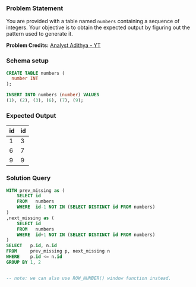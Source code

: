 ### Problem Statement

You are provided with a table named `numbers` containing a sequence of integers. Your objective is to obtain the expected output by figuring out the pattern used to generate it.

**Problem Credits:** [Analyst Adithya - YT](https://www.youtube.com/watch?v=I9Exs_4_VPw&list=PLRRWaBOk3DqeEUGvOEfYcHgxa1gS7KxPQ&index=2)

### Schema setup

```sql
CREATE TABLE numbers (
  number INT
);

INSERT INTO numbers (number) VALUES
(1), (2), (3), (6), (7), (9);
```

### Expected Output

id | id | 
--|--|
1 | 3 |
6 | 7 |
9 | 9 |

### Solution Query

```sql
WITH prev_missing as (
    SELECT id
    FROM   numbers 
    WHERE  id-1 NOT IN (SELECT DISTINCT id FROM numbers)
)
,next_missing as (
    SELECT id
    FROM   numbers 
    WHERE  id+1 NOT IN (SELECT DISTINCT id FROM numbers)
)
SELECT   p.id, n.id
FROM     prev_missing p, next_missing n 
WHERE    p.id <= n.id
GROUP BY 1, 2


-- note: we can also use ROW_NUMBER() window function instead.
```

